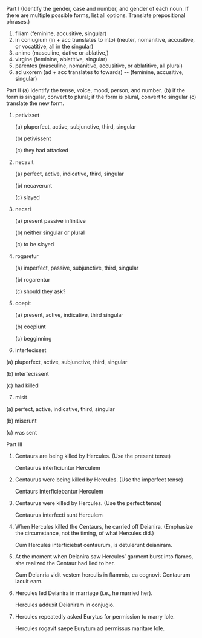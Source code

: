 Part I (Identify the gender, case and number, and gender of each noun. If there are multiple possible forms, list all options. Translate prepositional phrases.)

1. filiam (feminine, accusitive, singular)
2. in coniugium (in + acc translates to into) (neuter, nomanitive, accusitive, or vocatitive, all in the singular)
3. animo (masculine, dative or ablative,) 
4. virgine (feminine, ablatitive, singular)
5. parentes (masculine, nomanitive, accusitive, or ablatitive, all plural)
6. ad uxorem (ad + acc translates to towards) -- (feminine, accusitive, singular)

Part II 
  (a) identify the tense, voice, mood, person, and number.
  (b) if the form is singular, convert to plural; if the form is plural, convert to singular 
  (c) translate the new form.

1. petivisset 

   (a) pluperfect, active, subjunctive, third, singular 
 
   (b) petivissent
 
   (c) they had attacked
  
2. necavit 

   (a) perfect, active, indicative, third, singular 

   (b) necaverunt 

   (c) slayed

3. necari 
  
   (a) present passive infinitive 
   
   (b) neither singular or plural 
   
   (c) to be slayed
   
4. rogaretur 

   (a) imperfect, passive, subjunctive, third, singular 
 
   (b) rogarentur 
   
   (c) should they ask?

5. coepit 

   (a) present, active, indicative, third singular 
   
   (b) coepiunt 
   
   (c) begginning 
   
6. interfecisset 

  (a) pluperfect, active, subjunctive, third, singular 
  
  (b) interfecissent 
  
  (c) had killed

7. misit 

  (a) perfect, active, indicative, third, singular 
  
  (b) miserunt 
  
  (c) was sent

Part III

1. Centaurs are being killed by Hercules. (Use the present tense)

    Centaurus interficiuntur Herculem

2. Centaurus were being killed by Hercules. (Use the imperfect tense)

    Centaurs interficiebantur Herculem

3. Centaurus were killed by Hercules. (Use the perfect tense)

    Centaurus interfecti sunt Herculem

4. When Hercules killed the Centaurs, he carried off Deianira. (Emphasize the circumstance, not the timing, of what Hercules did.)

    Cum Hercules interficiebat centaurum, is detulerunt deianiram.

5. At the moment when Deianira saw Hercules’ garment burst into flames, she realized the Centaur had lied to her.

    Cum Deianria vidit vestem herculis in flammis, ea cognovit Centaurum iacuit eam.

6. Hercules led Deianira in marriage (i.e., he married her).

    Hercules adduxit Deianiram in conjugio.

7. Hercules repeatedly asked Eurytus for permission to marry Iole.

    Hercules rogavit saepe Eurytum ad permissus maritare Iole.
